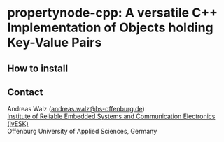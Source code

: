 # propertynode-cpp: A versatile C++ Implementation of Objects holding Key-Value Pairs 

## How to install


## Contact

Andreas Walz (andreas.walz@hs-offenburg.de)  
[Institute of Reliable Embedded Systems and Communication Electronics (ivESK)](https://ivesk.hs-offenburg.de/)  
Offenburg University of Applied Sciences, Germany

